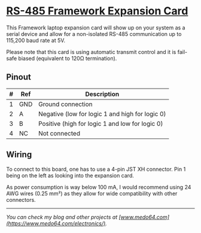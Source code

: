 [RS-485 Framework Expansion Card](https://medo64.com/rs485framecard/)
=====================================================================

This Framework laptop expansion card will show up on your system as a serial
device and allow for a non-isolated RS-485 communication up to 115,200 baud
rate at 5V.

Please note that this card is using automatic transmit control and it is
fail-safe biased (equivalent to 120Ω termination).


## Pinout

| # | Ref | Description                                     |
|--:|-----|-------------------------------------------------|
| 1 | GND | Ground connection                               |
| 2 | A   | Negative (low for logic 1 and high for logic 0) |
| 3 | B   | Positive (high for logic 1 and low for logic 0) |
| 4 | NC  | Not connected                                   |


## Wiring

To connect to this board, one has to use a 4-pin JST XH connector. Pin 1 being
on the left as looking into the expansion card.

As power consumption is way below 100 mA, I would recommend using 24 AWG wires
(0.25 mm²) as they allow for wide compatibility with other connectors.

---
*You can check my blog and other projects at [www.medo64.com](https://www.medo64.com/electronics/).*
